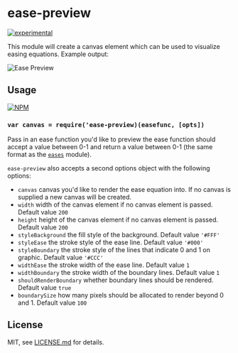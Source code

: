 # ease-preview

[![experimental](http://badges.github.io/stability-badges/dist/experimental.svg)](http://github.com/badges/stability-badges)

This module will create a canvas element which can be used to visualize easing equations. Example output:

![Ease Preview](https://github.com/Jam3/ease-preview/raw/master/preview.png)

## Usage

[![NPM](https://nodei.co/npm/ease-preview.png)](https://www.npmjs.com/package/ease-preview)

### `var canvas = require('ease-preview)(easefunc, [opts])`

Pass in an ease function you'd like to preview the ease function should accept a value between 0-1 and return a value between 0-1 (the same format as the [`eases`](http://www.npmjs.com/eases) module).

`ease-preview` also accepts a second options object with the following options:
- `canvas` canvas you'd like to render the ease equation into. If no canvas is supplied a new canvas will be created.
- `width` width of the canvas element if no canvas element is passed. Default value `200`
- `height` height of the canvas element if no canvas element is passed. Default value `200`
- `styleBackground` the fill style of the background. Default value `'#FFF'`
- `styleEase` the stroke style of the ease line. Default value `'#000'`
- `styleBoundary` the stroke style of the lines that indicate 0 and 1 on graphic. Default value `'#CCC'`
- `widthEase` the stroke width of the ease line. Default value `1`
- `widthBoundary` the stroke width of the boundary lines. Default value `1`
- `shouldRenderBoundary` whether boundary lines should be rendered. Default value `true`
- `boundarySize` how many pixels should be allocated to render beyond 0 and 1. Default value `100`

## License

MIT, see [LICENSE.md](http://github.com/mikkoh/ease-preview/blob/master/LICENSE.md) for details.
